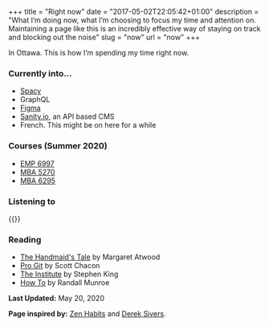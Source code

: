 +++
title = "Right now"
date = "2017-05-02T22:05:42+01:00"
description = "What I’m doing now, what I’m choosing to focus my time and attention on. Maintaining a page like this is an incredibly effective way of staying on track and blocking out the noise"
slug = "now"
url = "now"
+++

In Ottawa. This is how I’m spending my time right now.


### Currently into...

- [Spacy](https://spacy.io)
- GraphQL
- [Figma](https://www.figma.com)
- [Sanity.io](https://www.sanity.io/), an API based CMS
- French. This might be on here for a while

### Courses (Summer 2020)

- [EMP 6997](https://catalogue.uottawa.ca/en/search/?search=6997&fscaturl=%2Fen%2F&gscaturl=%2Fen%2F)
- [MBA 5270](https://catalogue.uottawa.ca/search/?P=MBA%205270)
- [MBA 6295](https://catalogue.uottawa.ca/en/search/?search=MBA+6295)

### Listening to

{{<music>}}

### Reading

- [The Handmaid's Tale](https://www.goodreads.com/book/show/38447.The_Handmaid_s_Tale) by Margaret Atwood
- [Pro Git](https://www.goodreads.com/book/show/6518085-pro-git) by Scott Chacon
- [The Institute](https://www.goodreads.com/book/show/43798285-the-institute?from_choice=true) by Stephen King
- [How To](https://www.goodreads.com/book/show/43852758-how-to?from_choice=true) by Randall Munroe


**Last Updated:** May 20, 2020

**Page inspired by:** [Zen Habits](https://zenhabits.net/now/) and [Derek Sivers](https://nownownow.com/about).

